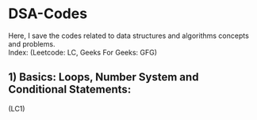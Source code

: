 # DSA-Codes
Here, I save the codes related to data structures and algorithms concepts and problems.  
Index:  (Leetcode: LC, Geeks For Geeks: GFG)  

## **1) Basics: Loops, Number System and Conditional Statements:**
  (LC1)